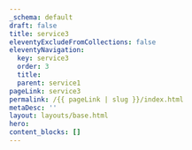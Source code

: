 ```yaml
---
_schema: default
draft: false
title: service3
eleventyExcludeFromCollections: false
eleventyNavigation:
  key: service3
  order: 3
  title:
  parent: service1
pageLink: service3
permalink: /{{ pageLink | slug }}/index.html
metaDesc: ''
layout: layouts/base.html
hero:
content_blocks: []
---
```


